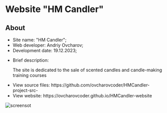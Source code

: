 <h1>Website "HM Candler"</h1>
<h2>About</h2>
<ul>
  <li>Site name: "HM Candler";</li>
  <li>Web developer: Andriy Ovcharov;</li>
  <li>Development date: 19.12.2023;</li>
  <li>
    <p>Brief description:</p>
    <p>The site is dedicated to the sale of scented candles and candle-making training courses</p>
  </li>
  <li>View source files: https://github.com/ovcharovcoder/HMCandler-project-src-</li>
  <li>View website: https://ovcharovcoder.github.io/HMCandler-website</li>
</ul>

<img src="screenshot.png" alt="screensot">
